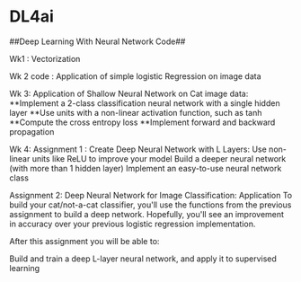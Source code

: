 # DL4ai
##Deep Learning With Neural Network Code##

Wk1 : Vectorization

Wk 2 code : Application of simple logistic Regression on image data 

Wk 3: Application of Shallow Neural Network on Cat image data:
**Implement a 2-class classification neural network with a single hidden layer
**Use units with a non-linear activation function, such as tanh
**Compute the cross entropy loss
**Implement forward and backward propagation

Wk 4: 
Assignment 1 : Create Deep Neural Network with L Layers:
Use non-linear units like ReLU to improve your model
Build a deeper neural network (with more than 1 hidden layer)
Implement an easy-to-use neural network class


Assignment 2: Deep Neural Network for Image Classification: Application
To build your cat/not-a-cat classifier, you'll use the functions from the previous assignment to build a deep network. Hopefully, you'll see an improvement in accuracy over your previous logistic regression implementation.

After this assignment you will be able to:

Build and train a deep L-layer neural network, and apply it to supervised learning
